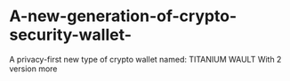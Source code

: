 # A-new-generation-of-crypto-security-wallet-
A privacy-first new type of crypto wallet named: TITANIUM WAULT With 2 version more
